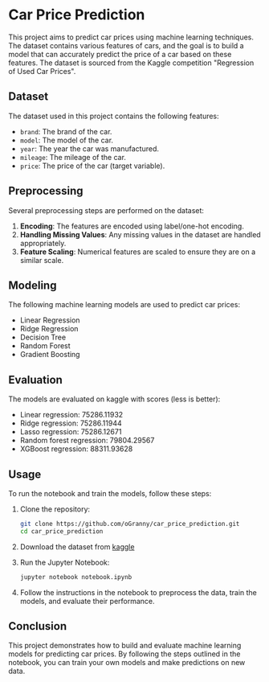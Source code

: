 # Car Price Prediction

This project aims to predict car prices using machine learning techniques. The dataset contains various features of cars, and the goal is to build a model that can accurately predict the price of a car based on these features. The dataset is sourced from the Kaggle competition "Regression of Used Car Prices".

## Dataset

The dataset used in this project contains the following features:
- `brand`: The brand of the car.
- `model`: The model of the car.
- `year`: The year the car was manufactured.
- `mileage`: The mileage of the car.
- `price`: The price of the car (target variable).

## Preprocessing

Several preprocessing steps are performed on the dataset:
1. **Encoding**: The features are encoded using label/one-hot encoding.
2. **Handling Missing Values**: Any missing values in the dataset are handled appropriately.
3. **Feature Scaling**: Numerical features are scaled to ensure they are on a similar scale.

## Modeling

The following machine learning models are used to predict car prices:
- Linear Regression
- Ridge Regression
- Decision Tree
- Random Forest
- Gradient Boosting

## Evaluation

The models are evaluated on kaggle with scores (less is better):
- Linear regression: 75286.11932
- Ridge regression: 75286.11944
- Lasso regression: 75286.12671
- Random forest regression: 79804.29567
- XGBoost regression: 88311.93628

## Usage

To run the notebook and train the models, follow these steps:

1. Clone the repository:
    ```sh
    git clone https://github.com/oGranny/car_price_prediction.git
    cd car_price_prediction
    ```

2. Download the dataset from [kaggle](https://www.kaggle.com/competitions/playground-series-s4e9/)

3. Run the Jupyter Notebook:
    ```sh
    jupyter notebook notebook.ipynb
    ```

4. Follow the instructions in the notebook to preprocess the data, train the models, and evaluate their performance.

## Conclusion

This project demonstrates how to build and evaluate machine learning models for predicting car prices. By following the steps outlined in the notebook, you can train your own models and make predictions on new data.